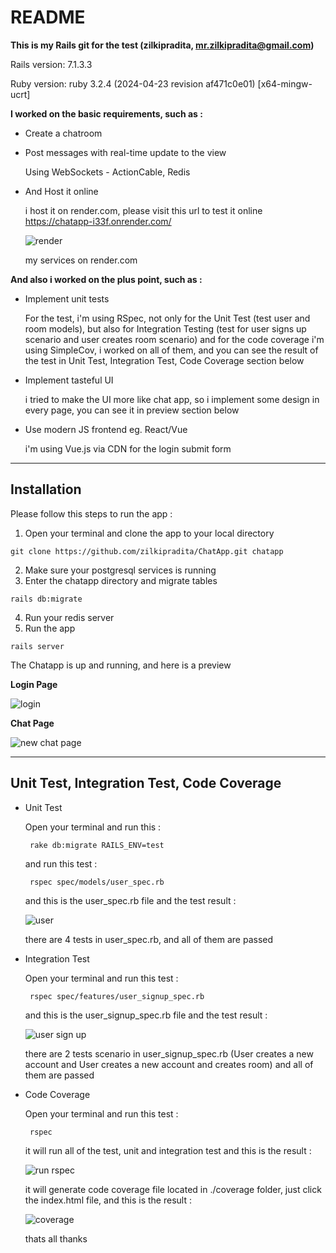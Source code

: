 # README
**This is my Rails git for the test (zilkipradita, mr.zilkipradita@gmail.com)**

Rails version: 7.1.3.3

Ruby version: ruby 3.2.4 (2024-04-23 revision af471c0e01) [x64-mingw-ucrt]

**I worked on the basic requirements, such as :** 

* Create a chatroom

* Post messages with real-time update to the view
  
  Using WebSockets - ActionCable, Redis

* And Host it online

  i host it on render.com, please visit this url to test it online https://chatapp-i33f.onrender.com/

  ![render](https://github.com/zilkipradita/ChatApp/assets/11170489/ba139d6f-f165-4f62-9d56-a94b4027b0a3)

  my services on render.com

**And also i worked on the plus point, such as :**

* Implement unit tests

  For the test, i'm using RSpec, not only for the Unit Test (test user and room models),
  but also for Integration Testing (test for user signs up scenario and user creates room scenario)
  and for the code coverage i'm using SimpleCov, i worked on all of them,
  and you can see the result of the test in Unit Test, Integration Test, Code Coverage section below

* Implement tasteful UI

  i tried to make the UI more like chat app, so i implement some design in every page, you can see it in preview section below

* Use modern JS frontend eg. React/Vue

  i'm using Vue.js via CDN for the login submit form

--------------------------------------------------------------------------
## Installation

Please follow this steps to run the app : 

1. Open your terminal and clone the app to your local directory
```
git clone https://github.com/zilkipradita/ChatApp.git chatapp
```
2. Make sure your postgresql services is running
3. Enter the chatapp directory and migrate tables
```
rails db:migrate
```
4. Run your redis server
5. Run the app
```
rails server
```
The Chatapp is up and running, and here is a preview

**Login Page**

![login](https://github.com/zilkipradita/ChatApp/assets/11170489/48b5602b-fc9f-4ceb-9f75-b21c404a7337)

**Chat Page**

![new chat page](https://github.com/zilkipradita/ChatApp/assets/11170489/da52a1b7-f6b0-4a82-8163-b9a24356ca22)

--------------------------------------------------------------------------
## Unit Test, Integration Test, Code Coverage

* Unit Test

  Open your terminal and run this :
  ```
   rake db:migrate RAILS_ENV=test
  ```
  and run this test :
  ```
   rspec spec/models/user_spec.rb
  ```
  and this is the user_spec.rb file and the test result :
  
  ![user](https://github.com/zilkipradita/ChatApp/assets/11170489/90bdde0b-7a9e-4e5f-b666-0c6ee8f9adad)
  
  there are 4 tests in user_spec.rb, and all of them are passed


* Integration Test

  Open your terminal and run this test :
  ```
   rspec spec/features/user_signup_spec.rb
  ```
  and this is the user_signup_spec.rb file and the test result :

  ![user sign up](https://github.com/zilkipradita/ChatApp/assets/11170489/199acaf4-0611-4f9c-9411-1b4bccfcf336)

  there are 2 tests scenario in user_signup_spec.rb (User creates a new account and User creates a new account and creates room)
  and all of them are passed


* Code Coverage
  
  Open your terminal and run this test :
  ```
   rspec
  ```
  it will run all of the test, unit and integration test
  and this is the result :

  ![run rspec](https://github.com/zilkipradita/ChatApp/assets/11170489/5664ef40-8748-4cc1-ae69-4aae6a07980b)

  it will generate code coverage file located in ./coverage folder, just click the index.html file,
  and this is the result :

  ![coverage](https://github.com/zilkipradita/ChatApp/assets/11170489/f7aef949-088d-488a-ae62-1b52df2f6381)

  thats all
  thanks


  

